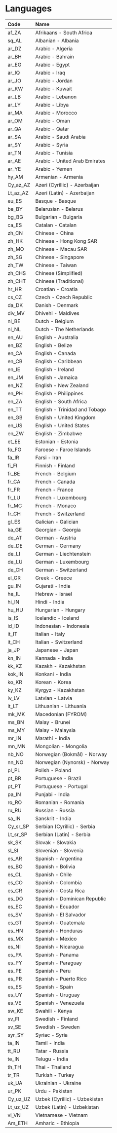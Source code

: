 # Languages

Code | Name
:--- | :---
af_ZA | Afrikaans - South Africa
sq_AL | Albanian - Albania
ar_DZ | Arabic - Algeria
ar_BH | Arabic - Bahrain
ar_EG | Arabic - Egypt
ar_IQ | Arabic - Iraq
ar_JO | Arabic - Jordan
ar_KW | Arabic - Kuwait
ar_LB | Arabic - Lebanon
ar_LY | Arabic - Libya
ar_MA | Arabic - Morocco
ar_OM | Arabic - Oman
ar_QA | Arabic - Qatar
ar_SA | Arabic - Saudi Arabia
ar_SY | Arabic - Syria
ar_TN | Arabic - Tunisia
ar_AE | Arabic - United Arab Emirates
ar_YE | Arabic - Yemen
hy_AM | Armenian - Armenia
Cy_az_AZ | Azeri (Cyrillic) - Azerbaijan
Lt_az_AZ | Azeri (Latin) - Azerbaijan
eu_ES | Basque - Basque
be_BY | Belarusian - Belarus
bg_BG | Bulgarian - Bulgaria
ca_ES | Catalan - Catalan
zh_CN | Chinese - China
zh_HK | Chinese - Hong Kong SAR
zh_MO | Chinese - Macau SAR
zh_SG | Chinese - Singapore
zh_TW | Chinese - Taiwan
zh_CHS | Chinese (Simplified)
zh_CHT | Chinese (Traditional)
hr_HR | Croatian - Croatia
cs_CZ | Czech - Czech Republic
da_DK | Danish - Denmark
div_MV | Dhivehi - Maldives
nl_BE | Dutch - Belgium
nl_NL | Dutch - The Netherlands
en_AU | English - Australia
en_BZ | English - Belize
en_CA | English - Canada
en_CB | English - Caribbean
en_IE | English - Ireland
en_JM | English - Jamaica
en_NZ | English - New Zealand
en_PH | English - Philippines
en_ZA | English - South Africa
en_TT | English - Trinidad and Tobago
en_GB | English - United Kingdom
en_US | English - United States
en_ZW | English - Zimbabwe
et_EE | Estonian - Estonia
fo_FO | Faroese - Faroe Islands
fa_IR | Farsi - Iran
fi_FI | Finnish - Finland
fr_BE | French - Belgium
fr_CA | French - Canada
fr_FR | French - France
fr_LU | French - Luxembourg
fr_MC | French - Monaco
fr_CH | French - Switzerland
gl_ES | Galician - Galician
ka_GE | Georgian - Georgia
de_AT | German - Austria
de_DE | German - Germany
de_LI | German - Liechtenstein
de_LU | German - Luxembourg
de_CH | German - Switzerland
el_GR | Greek - Greece
gu_IN | Gujarati - India
he_IL | Hebrew - Israel
hi_IN | Hindi - India
hu_HU | Hungarian - Hungary
is_IS | Icelandic - Iceland
id_ID | Indonesian - Indonesia
it_IT | Italian - Italy
it_CH | Italian - Switzerland
ja_JP | Japanese - Japan
kn_IN | Kannada - India
kk_KZ | Kazakh - Kazakhstan
kok_IN | Konkani - India
ko_KR | Korean - Korea
ky_KZ | Kyrgyz - Kazakhstan
lv_LV | Latvian - Latvia
lt_LT | Lithuanian - Lithuania
mk_MK | Macedonian (FYROM)
ms_BN | Malay - Brunei
ms_MY | Malay - Malaysia
mr_IN | Marathi - India
mn_MN | Mongolian - Mongolia
nb_NO | Norwegian (Bokmål) - Norway
nn_NO | Norwegian (Nynorsk) - Norway
pl_PL | Polish - Poland
pt_BR | Portuguese - Brazil
pt_PT | Portuguese - Portugal
pa_IN | Punjabi - India
ro_RO | Romanian - Romania
ru_RU | Russian - Russia
sa_IN | Sanskrit - India
Cy_sr_SP | Serbian (Cyrillic) - Serbia
Lt_sr_SP | Serbian (Latin) - Serbia
sk_SK | Slovak - Slovakia
sl_SI | Slovenian - Slovenia
es_AR | Spanish - Argentina
es_BO | Spanish - Bolivia
es_CL | Spanish - Chile
es_CO | Spanish - Colombia
es_CR | Spanish - Costa Rica
es_DO | Spanish - Dominican Republic
es_EC | Spanish - Ecuador
es_SV | Spanish - El Salvador
es_GT | Spanish - Guatemala
es_HN | Spanish - Honduras
es_MX | Spanish - Mexico
es_NI | Spanish - Nicaragua
es_PA | Spanish - Panama
es_PY | Spanish - Paraguay
es_PE | Spanish - Peru
es_PR | Spanish - Puerto Rico
es_ES | Spanish - Spain
es_UY | Spanish - Uruguay
es_VE | Spanish - Venezuela
sw_KE | Swahili - Kenya
sv_FI | Swedish - Finland
sv_SE | Swedish - Sweden
syr_SY | Syriac - Syria
ta_IN | Tamil - India
tt_RU | Tatar - Russia
te_IN | Telugu - India
th_TH | Thai - Thailand
tr_TR | Turkish - Turkey
uk_UA | Ukrainian - Ukraine
ur_PK | Urdu - Pakistan
Cy_uz_UZ | Uzbek (Cyrillic) - Uzbekistan
Lt_uz_UZ | Uzbek (Latin) - Uzbekistan
vi_VN | Vietnamese - Vietnam
Am_ETH| Amharic - Ethiopia
